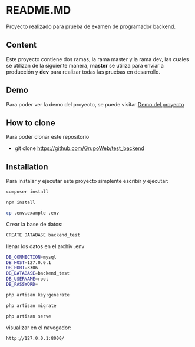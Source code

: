 # README.MD
Proyecto realizado para prueba de examen de programador backend.

## Content
Este proyecto contiene dos ramas, la rama master y la rama dev, las cuales se utilizan de la siguiente manera, **master** se utiliza para enviar a producción y **dev** para realizar todas las pruebas en desarrollo.

## Demo
Para poder ver la demo del proyecto, se puede visitar [Demo del proyecto](http://167.172.192.114/)


## How to clone
Para poder clonar este repositorio
* git clone https://github.com/GrupoWeb/test_backend


## Installation
Para instalar y ejecutar este proyecto simplente escribir y ejecutar:
```bash
composer install
```
```bash
npm install 
```
```bash
cp .env.example .env
```
Crear la base de datos:
```bash
CREATE DATABASE backend_test
```
llenar los datos en el archiv .env
```bash
DB_CONNECTION=mysql
DB_HOST=127.0.0.1
DB_PORT=3306
DB_DATABASE=backend_test
DB_USERNAME=root
DB_PASSWORD=
```
```bash
php artisan key:generate
```
```bash
php artisan migrate
```
```bash
php artisan serve
```

visualizar en el navegador:
```bash
http://127.0.0.1:8000/
```

